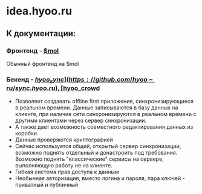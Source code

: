 # idea.hyoo.ru

## К документации:

### Фронтенд - [$mol](https://mol.hyoo.ru/)
Обычный фронтенд на $mol

### Бекенд - [$hyoo_sync](https://github.com/hyoo-ru/sync.hyoo.ru), [$hyoo_crowd](https://github.com/hyoo-ru/crowd.hyoo.ru)
- Позволяет создавать offline first приложения, синхронизирующиеся в реальном времени. Данные записываются в базу данных на клиенте, при наличие сети синхронизируются в реальном времени с другими клиентами через сервер синхронизации.
- А также дает возможность совместного редактирования данных из коробки.
- Данные проверяются криптографией
- Сейчас используется общий, открытый сервер синхронизации, возможно поднять отдельный и донастроить под требования. Возможно поднять "классические" сервисы на сервере, выполняющую работу не на клиенте.
- Гибкая система прав доступа к данным
- Необычная авторизация, вместо логина и пароля, пара ключей - приватный и публичный
